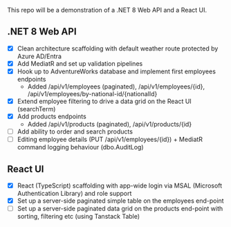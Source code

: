 This repo will be a demonstration of a .NET 8 Web API and a React UI.

## .NET 8 Web API
- [x] Clean architecture scaffolding with default weather route protected by Azure AD/Entra
- [x] Add MediatR and set up validation pipelines
- [x] Hook up to AdventureWorks database and implement first employees endpoints
  - Added /api/v1/employees (paginated), /api/v1/employees/{id}, /api/v1/employees/by-national-id/{nationalId}
- [x] Extend employee filtering to drive a data grid on the React UI (searchTerm)
- [x] Add products endpoints
  - Added /api/v1/products (paginated), /api/v1/products/{id}
- [ ] Add ability to order and search products  
- [ ] Editing employee details (PUT /api/v1/employees/{id}) + MediatR command logging behaviour (dbo.AuditLog)

## React UI
- [x] React (TypeScript) scaffolding with app-wide login via MSAL (Microsoft Authentication Library) and role support
- [x] Set up a server-side paginated simple table on the employees end-point
- [ ] Set up a server-side paginated data grid on the products end-point with sorting, filtering etc (using Tanstack Table)